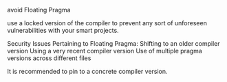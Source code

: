 avoid Floating Pragma

use a locked version of the compiler to prevent any sort of unforeseen vulnerabilities with your smart projects. 

Security Issues Pertaining to Floating Pragma:
Shifting to an older compiler version
Using a very recent compiler version
Use of multiple pragma versions across different files

It is recommended to pin to a concrete compiler version.